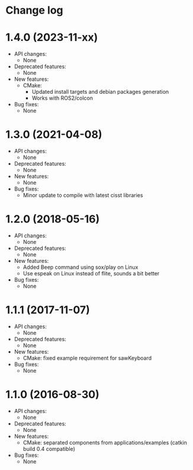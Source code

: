 Change log
==========

1.4.0 (2023-11-xx)
==================

* API changes:
  * None
* Deprecated features:
  * None
* New features:
  * CMake:
    * Updated install targets and debian packages generation
    * Works with ROS2/colcon
* Bug fixes:
  * None

1.3.0 (2021-04-08)
==================

* API changes:
  * None
* Deprecated features:
  * None
* New features:
  * None
* Bug fixes:
  * Minor update to compile with latest cisst libraries

1.2.0 (2018-05-16)
==================

* API changes:
  * None
* Deprecated features:
  * None
* New features:
  * Added Beep command using sox/play on Linux
  * Use espeak on Linux instead of flite, sounds a bit better
* Bug fixes:
  * None


1.1.1 (2017-11-07)
==================

* API changes:
  * None
* Deprecated features:
  * None
* New features:
  * CMake: fixed example requirement for sawKeyboard
* Bug fixes:
  * None


1.1.0 (2016-08-30)
==================

* API changes:
  * None
* Deprecated features:
  * None
* New features:
  * CMake: separated components from applications/examples (catkin build 0.4 compatible)
* Bug fixes:
  * None
